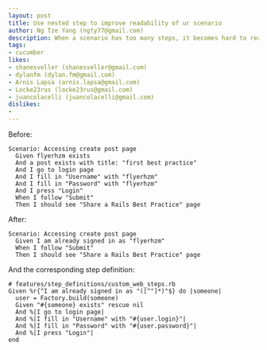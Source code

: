 ```yaml
---
layout: post
title: Use nested step to improve readability of ur scenario
author: Ng Tze Yang (ngty77@gmail.com)
description: When a scenario has too many steps, it becomes hard to read & follow. Using nested step helps to clean up the scenario, & helps promote reusability of groups of steps, think of it as code refactoring.
tags:
- cucumber
likes:
- shanesveller (shanesveller@gmail.com)
- dylanfm (dylan.fm@gmail.com)
- Arnis Lapsa (arnis.lapsa@gmail.com)
- Locke23rus (locke23rus@gmail.com)
- juancolacelli (juancolacelli@gmail.com)
dislikes:
- 
---
```

Before:

    Scenario: Accessing create post page
      Given flyerhzm exists
      And a post exists with title: "first best practice"
      And I go to login page
      And I fill in "Username" with "flyerhzm"
      And I fill in "Password" with "flyerhzm"
      And I press "Login"      
      When I follow "Submit"
      Then I should see "Share a Rails Best Practice" page

After:

    Scenario: Accessing create post page
      Given I am already signed in as "flyerhzm"
      When I follow "Submit"
      Then I should see "Share a Rails Best Practice" page

And the corresponding step definition:

    # features/step_definitions/custom_web_steps.rb
    Given %r{^I am already signed in as "([^"]*)"$} do |someone|
      user = Factory.build(someone)
      Given "#{someone} exists" rescue nil
      And %|I go to login page|
      And %|I fill in "Username" with "#{user.login}"|
      And %|I fill in "Password" with "#{user.password}"|
      And %|I press "Login"|
    end

